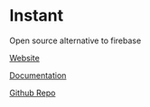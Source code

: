 # Instant 
Open source alternative to firebase

[Website](https://www.instantdb.com/)

[Documentation](https://www.instantdb.com/docs)

[Github Repo](https://github.com/instantdb/instant)